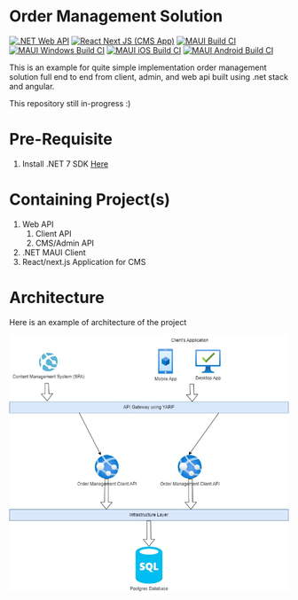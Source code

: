 # Order Management Solution

[![.NET Web API](https://github.com/vendyp/order-management/actions/workflows/order-management-api-ci-build.yml/badge.svg?branch=main)](https://github.com/vendyp/order-management/actions/workflows/order-management-api-ci-build.yml)
[![React Next JS (CMS App)](https://github.com/vendyp/order-management/actions/workflows/order-management-cms-ci-build.yml/badge.svg)](https://github.com/vendyp/order-management/actions/workflows/order-management-cms-ci-build.yml)
[![MAUI Build CI](https://github.com/vendyp/order-management/actions/workflows/order-management-maui-ci-build.yml/badge.svg)](https://github.com/vendyp/order-management/actions/workflows/order-management-maui-ci-build.yml)
[![MAUI Windows Build CI](https://github.com/vendyp/order-management/actions/workflows/order-management-maui-windows-ci-build.yml/badge.svg)](https://github.com/vendyp/order-management/actions/workflows/order-management-maui-windows-ci-build.yml)
[![MAUI iOS Build CI](https://github.com/vendyp/order-management/actions/workflows/order-management-maui-ios-ci-build.yml/badge.svg)](https://github.com/vendyp/order-management/actions/workflows/order-management-maui-ios-ci-build.yml)
[![MAUI Android Build CI](https://github.com/vendyp/order-management/actions/workflows/order-management-maui-android-ci-build.yml/badge.svg)](https://github.com/vendyp/order-management/actions/workflows/order-management-maui-android-ci-build.yml)

This is an example for quite simple implementation order management solution full end to end from client, admin, and web api built using .net stack and angular.

This repository still in-progress :)

# Pre-Requisite

1. Install .NET 7 SDK [Here](https://dotnet.microsoft.com/en-us/download/dotnet/7.0)

# Containing Project(s)

1. Web API 
   1. Client API
   2. CMS/Admin API
2. .NET MAUI Client
3. React/next.js Application for CMS

# Architecture

Here is an example of architecture of the project

![Architecture](https://github.com/vendyp/order-management/blob/main/.github/images/order-management-arc.jpg?raw=true)
